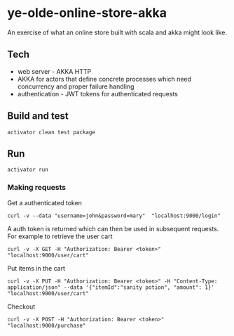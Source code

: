 # ye-olde-online-store-akka

An exercise of what an online store built with scala and akka might look like. 

## Tech
- web server - AKKA HTTP
- AKKA for actors that define concrete processes which need concurrency and proper failure handling
- authentication - JWT tokens for authenticated requests

## Build and test
`activator clean test package`

## Run
`activator run`

### Making requests
Get a authenticated token 

`curl -v --data "username=john&password=mary"  "localhost:9000/login"`

A auth token is returned which can then be used in subsequent requests. For example to retrieve the user cart

`curl -v -X GET -H "Authorization: Bearer <token>" "localhost:9000/user/cart"`

Put items in the cart

`curl -v -X PUT -H "Authorization: Bearer <token>" -H "Content-Type: application/json" --data '{"itemId":"sanity potion", "amount": 1}' "localhost:9000/user/cart"`

Checkout

`curl -v -X POST -H "Authorization: Bearer <token>" "localhost:9000/purchase"`





